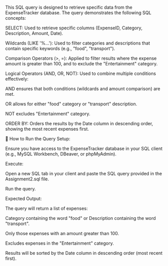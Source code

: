 This SQL query is designed to retrieve specific data from the ExpenseTracker database. The query demonstrates the following SQL concepts:

SELECT: Used to retrieve specific columns (ExpenseID, Category, Description, Amount, Date).

Wildcards (LIKE '%...'): Used to filter categories and descriptions that contain specific keywords (e.g., "food", "transport").

Comparison Operators (>, =): Applied to filter results where the expense amount is greater than 100, and to exclude the "Entertainment" category.

Logical Operators (AND, OR, NOT): Used to combine multiple conditions effectively:

AND ensures that both conditions (wildcards and amount comparison) are met.

OR allows for either "food" category or "transport" description.

NOT excludes "Entertainment" category.

ORDER BY: Orders the results by the Date column in descending order, showing the most recent expenses first.

🧪 How to Run the Query
Setup:

Ensure you have access to the ExpenseTracker database in your SQL client (e.g., MySQL Workbench, DBeaver, or phpMyAdmin).

Execute:

Open a new SQL tab in your client and paste the SQL query provided in the Assignment2.sql file.

Run the query.

Expected Output:

The query will return a list of expenses:

Category containing the word "food" or Description containing the word "transport".

Only those expenses with an amount greater than 100.

Excludes expenses in the "Entertainment" category.

Results will be sorted by the Date column in descending order (most recent first).

